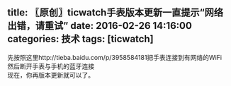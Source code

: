 title: 〖原创〗ticwatch手表版本更新一直提示“网络出错，请重试”
date: 2016-02-26 14:16:00
categories: 技术
tags: [ticwatch]
---
先按照这里http://tieba.baidu.com/p/3958584181把手表连接到有网络的WiFi<br />然后断开手表与手机的蓝牙连接<br />现在，你再版本更新就可以了。<!--more-->